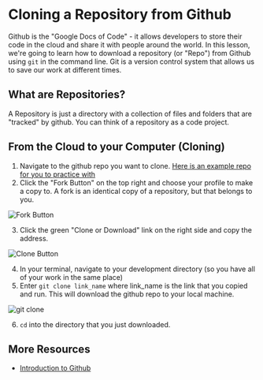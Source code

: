 # Cloning a Repository from Github
Github is the "Google Docs of Code" - it allows developers to store their code in the cloud and share it with people around the world. In this lesson, we're going to learn how to download a repository (or "Repo") from Github using `git` in the command line. Git is a version control system that allows us to save our work at different times.

## What are Repositories?
A Repository is just a directory with a collection of files and folders that are "tracked" by github. You can think of a repository as a code project.

## From the Cloud to your Computer (Cloning)
1. Navigate to the github repo you want to clone. [Here is an example repo for you to practice with](https://github.com/upperlinecode/command-line-refrigerator-lab)
2. Click the "Fork Button" on the top right and choose your profile to make a copy to. A fork is an identical copy of a repository, but that belongs to you.

![Fork Button](https://s3.amazonaws.com/upperline/curriculum-assets/command-line/8+fork+button.gif)

3. Click the green "Clone or Download" link on the right side and copy the address.

![Clone Button](https://s3.amazonaws.com/upperline/curriculum-assets/command-line/9-clone-button.gif)

4. In your terminal, navigate to your development directory (so you have all of your work in the same place)
5. Enter `git clone link_name` where link_name is the link that you copied and run. This will download the github repo to your local machine.

![git clone](https://s3.amazonaws.com/upperline/curriculum-assets/command-line/9.git-clone.gif)

6. `cd` into the directory that you just downloaded.

## More Resources

+ [Introduction to Github](https://services.github.com/on-demand/intro-to-github/)
